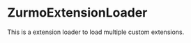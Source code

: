 ZurmoExtensionLoader
====================

This is a extension loader to load multiple custom extensions.
